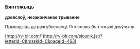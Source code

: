 ### Бянтэжыць
**дзеяслоў, незакончанае трыванне**

Прыводзіць да разгубленасці. Яго словы бянтэжылі дзяўчыну.

<a rel="author">[http://rv-blr.com/](http://rv-blr.com/slounik.jsp?letterId=0&maskId=0&pageId=463)</a>
